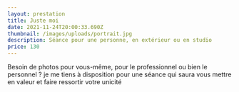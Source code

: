 ```yaml
---
layout: prestation
title: Juste moi
date: 2021-11-24T20:00:33.690Z
thumbnail: /images/uploads/portrait.jpg
description: Séance pour une personne, en extérieur ou en studio
price: 130
---
```

Besoin de photos pour vous-même, pour le professionnel ou bien le personnel ? je me tiens à disposition pour une séance qui saura vous mettre en valeur et faire ressortir votre unicité
